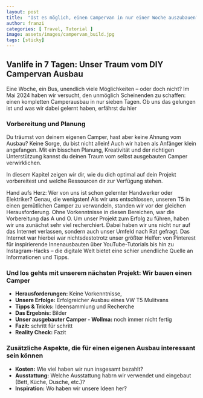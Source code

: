 ```yaml
---
layout: post
title:  "Ist es möglich, einen Campervan in nur einer Woche auszubauen?"
author: franzi
categories: [ Travel, Tutorial ]
image: assets/images/campervan_build.jpg
tags: [sticky]
---
```


## Vanlife in 7 Tagen: Unser Traum vom DIY Campervan Ausbau

Eine Woche, ein Bus, unendlich viele Möglichkeiten – oder doch nicht? Im Mai 2024 haben wir versucht, den unmöglich Scheinenden zu schaffen: einen kompletten Camperausbau in nur sieben Tagen. Ob uns das gelungen ist und was wir dabei gelernt haben, erfährst du hier


### Vorbereitung und Planung 

Du träumst von deinem eigenen Camper, hast aber keine Ahnung vom Ausbau? Keine Sorge, du bist nicht allein! Auch wir haben als Anfänger klein angefangen. Mit ein bisschen Planung, Kreativität und der richtigen Unterstützung kannst du deinen Traum vom selbst ausgebauten Camper verwirklichen.

In diesem Kapitel zeigen wir dir, wie du dich optimal auf dein Projekt vorbereitest und welche Ressourcen dir zur Verfügung stehen. 

Hand aufs Herz: Wer von uns ist schon gelernter Handwerker oder Elektriker? Genau, die wenigsten! Als wir uns entschlossen, unseren T5 in einen gemütlichen Camper zu verwandeln, standen wir vor der gleichen Herausforderung. Ohne Vorkenntnisse in diesen Bereichen, war die Vorbereitung das A und O. Um unser Projekt zum Erfolg zu führen, haben wir uns zunächst sehr viel recherchiert. Dabei haben wir uns nicht nur auf das Internet verlassen, sondern auch unser Umfeld nach Rat gefragt. Das Internet war hierbei war nichtsdestotrotz unser größter Helfer: von Pinterest für inspirierende Innenausbauten über YouTube-Tutorials bis hin zu Instagram-Hacks – die digitale Welt bietet eine schier unendliche Quelle an Informationen und Tipps.
 


### Und los gehts mit unserem nächsten Projekt: Wir bauen einen Camper 

* **Herausforderungen:** Keine Vorkenntnisse, 
* **Unsere Erfolge:** Erfolgreicher Ausbau eines VW T5 Mulitvans 
* **Tipps & Tricks:** Ideensammlung und Recherche 
* **Das Ergebnis:** Bilder
* **Unser ausgebauter Camper - Wollma:** noch immer nicht fertig 
* **Fazit:** schritt für schritt 
* **Reality Check:** Fazit  

### Zusätzliche Aspekte, die für einen eigenen Ausbau interessant sein können 

* **Kosten:** Wie viel haben wir nun insgesamt bezahlt? 
* **Ausstattung:** Welche Ausstattung habrn wir verwendet und eingebaut (Bett, Küche, Dusche, etc.)?
* **Inspiration:** Wo haben wir unsere Ideen her? 

